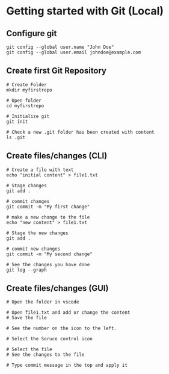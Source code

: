 # Getting started with Git (Local)


## Configure git
```
git config --global user.name "John Doe"
git config --global user.email johndoe@example.com
```

## Create first Git Repository
```
# Create Folder
mkdir myfirstrepo

# Open folder
cd myfirstrepo

# Initialize git
git init

# Check a new .git folder has been created with content
ls .git
```

## Create files/changes (CLI)
```
# Create a file with text
echo "initial content" > file1.txt

# Stage changes
git add .

# commit changes
git commit -m "My first change"

# make a new change to the file
echo "new content" > file1.txt

# Stage the new changes
git add .

# commit new changes
git commit -m "My second change"

# See the changes you have done
git log --graph
```


## Create files/changes (GUI)
```
# Open the folder in vscode

# Open file1.txt and add or change the content
# Save the file

# See the number on the icon to the left.

# Select the Soruce control icon

# Select the file
# See the changes to the file

# Type commit message in the top and apply it
```